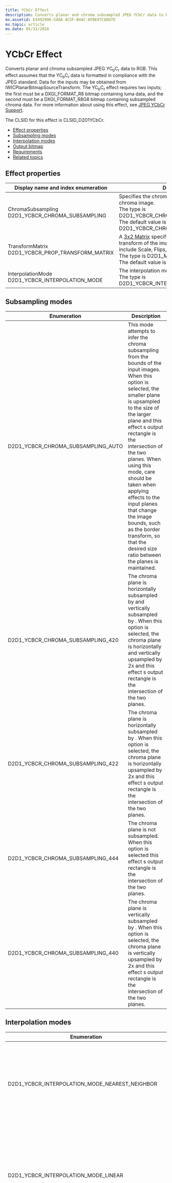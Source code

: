 ```yaml
---
title: YCbCr Effect
description: Converts planar and chroma subsampled JPEG YCbCr data to RGB.
ms.assetid: E4492996-54DA-4C5F-B44C-8FBE97C8DD7D
ms.topic: article
ms.date: 05/31/2018
---
```


# YCbCr Effect

Converts planar and chroma subsampled JPEG YC<sub>b</sub>C<sub>r</sub> data to RGB. This effect assumes that the YC<sub>b</sub>C<sub>r</sub> data is formatted in compliance with the JPEG standard. Data for the inputs may be obtained from IWICPlanarBitmapSourceTransform. The YC<sub>b</sub>C<sub>r</sub> effect requires two inputs; the first must be a DXGI\_FORMAT\_R8 bitmap containing luma data, and the second must be a DXGI\_FORMAT\_R8G8 bitmap containing subsampled chroma data. For more information about using this effect, see [JPEG YCbCr Support](/windows/desktop/wic/jpeg-ycbcr-support).

The CLSID for this effect is CLSID\_D2D1YCbCr.

-   [Effect properties](#effect-properties)
-   [Subsampling modes](#subsampling-modes)
-   [Interpolation modes](#interpolation-modes)
-   [Output bitmap](#output-bitmap)
-   [Requirements](#requirements)
-   [Related topics](#related-topics)

## Effect properties



| Display name and index enumeration                                          | Description                                                                                                                                                                                                                                                                                             |
|-----------------------------------------------------------------------------|---------------------------------------------------------------------------------------------------------------------------------------------------------------------------------------------------------------------------------------------------------------------------------------------------------|
| ChromaSubsampling<br/> D2D1\_YCBCR\_CHROMA\_SUBSAMPLING<br/>    | Specifies the chroma subsampling of the input chroma image. <br/> The type is D2D1\_YCBCR\_CHROMA\_SUBSAMPLING.<br/> The default value is D2D1\_YCBCR\_CHROMA\_SUBSAMPLING\_AUTO.<br/>                                                                                                |
| TransformMatrix <br/> D2D1\_YCBCR\_PROP\_TRANSFORM\_MATRIX<br/> | A [3x2 Matrix](/previous-versions/dotnet/netframework-3.0/ms750596(v=vs.85)) specifying the axis-aligned affine transform of the image. Axis aligned transforms include Scale, Flips, and 90 degree rotations. <br/> The type is D2D1\_MATRIX\_3X2\_F.<br/> The default value is Matrix3x2F::Identity().<br/> |
| InterpolationMode<br/> D2D1\_YCBCR\_INTERPOLATION\_MODE<br/>    | The interpolation mode.<br/> The type is D2D1\_YCBCR\_INTERPOLATION\_MODE.<br/>                                                                                                                                                                                                             |



 

## Subsampling modes



| Enumeration                                       | Description                                                                                                                                                                                                                                                                                                                                                                                                                                                                                  |
|---------------------------------------------------|----------------------------------------------------------------------------------------------------------------------------------------------------------------------------------------------------------------------------------------------------------------------------------------------------------------------------------------------------------------------------------------------------------------------------------------------------------------------------------------------|
| D2D1\_YCBCR\_CHROMA\_SUBSAMPLING\_AUTO<br/> | This mode attempts to infer the chroma subsampling from the bounds of the input images. When this option is selected, the smaller plane is upsampled to the size of the larger plane and this effect s output rectangle is the intersection of the two planes. When using this mode, care should be taken when applying effects to the input planes that change the image bounds, such as the border transform, so that the desired size ratio between the planes is maintained. <br/> |
| D2D1\_YCBCR\_CHROMA\_SUBSAMPLING\_420<br/>  | The chroma plane is horizontally subsampled by   and vertically subsampled by  . When this option is selected, the chroma plane is horizontally and vertically upsampled by 2x and this effect s output rectangle is the intersection of the two planes.<br/>                                                                                                                                                                                                                          |
| D2D1\_YCBCR\_CHROMA\_SUBSAMPLING\_422<br/>  | The chroma plane is horizontally subsampled by  . When this option is selected, the chroma plane is horizontally upsampled by 2x and this effect s output rectangle is the intersection of the two planes.<br/>                                                                                                                                                                                                                                                                        |
| D2D1\_YCBCR\_CHROMA\_SUBSAMPLING\_444<br/>  | The chroma plane is not subsampled. When this option is selected this effect s output rectangle is the intersection of the two planes.<br/>                                                                                                                                                                                                                                                                                                                                            |
| D2D1\_YCBCR\_CHROMA\_SUBSAMPLING\_440<br/>  | The chroma plane is vertically subsampled by  . When this option is selected, the chroma plane is vertically upsampled by 2x and this effect s output rectangle is the intersection of the two planes.<br/>                                                                                                                                                                                                                                                                            |



 

## Interpolation modes



| Enumeration                                             | Description                                                                                                                                                                                          |
|---------------------------------------------------------|------------------------------------------------------------------------------------------------------------------------------------------------------------------------------------------------------|
| D2D1\_YCBCR\_INTERPOLATION\_MODE\_NEAREST\_NEIGHBOR     | Samples the nearest single point and uses that. This mode uses less processing time, but outputs the lowest quality image.                                                                           |
| D2D1\_YCBCR\_INTERPOLATION\_MODE\_LINEAR                | Uses a four point sample and linear interpolation. This mode uses more processing time than the nearest neighbor mode, but outputs a higher quality image.                                           |
| D2D1\_YCBCR\_INTERPOLATION\_MODE\_CUBIC                 | Uses a 16 sample cubic kernel for interpolation. This mode uses the most processing time, but outputs a higher quality image.                                                                        |
| D2D1\_YCBCR\_INTERPOLATION\_MODE\_MULTI\_SAMPLE\_LINEAR | Uses 4 linear samples within a single pixel for good edge anti-aliasing. This mode is good for scaling down by small amounts on images with few pixels.                                              |
| D2D1\_YCBCR\_INTERPOLATION\_MODE\_ANISOTROPIC           | Uses anisotropic filtering to sample a pattern according to the transformed shape of the bitmap.                                                                                                     |
| D2D1\_YCBCR\_INTERPOLATION\_MODE\_HIGH\_QUALITY\_CUBIC  | Uses a variable size high quality cubic kernel to perform a pre-downscale the image if downscaling is involved in the transform matrix. Then uses the cubic interpolation mode for the final output. |



 

## Output bitmap

The size of the output bitmap depends on the transform matrix that is applied to the image.

The effect performs the transform operation and then applies a bounding box around the result. The output bitmap is the size of the bounding box.

## Requirements



|                          |                                                               |
|--------------------------|---------------------------------------------------------------|
| Minimum supported client | Windows 8.1 \[desktop apps \| Windows Store apps\]            |
| Minimum supported server | Windows Server 2012 R2 \[desktop apps \| Windows Store apps\] |
| Header                   | d2d1effects\_1.h                                              |
| Library                  | d2d1.lib, dxguid.lib                                          |



 

## Related topics

<dl> <dt>

[**ID2D1Effect**](/windows/win32/api/d2d1_1/nn-d2d1_1-id2d1effect)
</dt> <dt>

[JPEG YCbCr Support](/windows/desktop/wic/jpeg-ycbcr-support)
</dt> <dt>

[**IWICPlanarBitmapSourceTransform**](/windows/desktop/api/wincodec/nn-wincodec-iwicplanarbitmapsourcetransform)
</dt> </dl>

 

